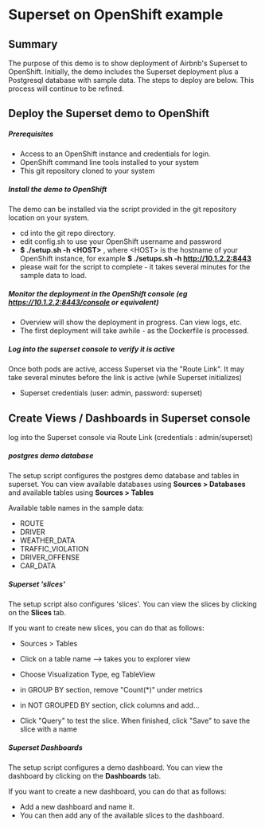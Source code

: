 # Superset on OpenShift example

## Summary

The purpose of this demo is to show deployment of Airbnb's Superset to OpenShift.  Initially, the demo includes the Superset deployment plus a Postgresql database with sample data.  The steps to deploy are below.  This process will continue to be refined.

## Deploy the Superset demo to OpenShift
##### Prerequisites
- Access to an OpenShift instance and credentials for login.
- OpenShift command line tools installed to your system
- This git repository cloned to your system

##### Install the demo to OpenShift
The demo can be installed via the script provided in the git repository location on your system.
- cd into the git repo directory.
- edit config.sh to use your OpenShift username and password
- __$ ./setup.sh -h &lt;HOST&gt;__ , where &lt;HOST&gt; is the hostname of your OpenShift instance,
for example __$ ./setups.sh -h http://10.1.2.2:8443__
- please wait for the script to complete - it takes several minutes for the sample data to load.

##### Monitor the deployment in the OpenShift console (eg __https://10.1.2.2:8443/console__ or equivalent)
- Overview will show the deployment in progress.  Can view logs, etc.
- The first deployment will take awhile - as the Dockerfile is processed.

##### Log into the superset console to verify it is active
Once both pods are active, access Superset via the "Route Link".  It may take several minutes before the link is active (while Superset initializes)
- Superset credentials (user: admin, password: superset)

## Create Views / Dashboards in Superset console
log into the Superset console via Route Link (credentials : admin/superset)

##### postgres demo database
The setup script configures the postgres demo database and tables in superset.  You can view available databases using __Sources > Databases__  and available tables using __Sources > Tables__

Available table names in the sample data:
- ROUTE
- DRIVER
- WEATHER_DATA
- TRAFFIC_VIOLATION
- DRIVER_OFFENSE
- CAR_DATA

##### Superset 'slices'
The setup script also configures 'slices'.  You can view the slices by clicking on the __Slices__ tab.

If you want to create new slices, you can do that as follows:

- Sources > Tables
- Click on a table name --> takes you to explorer view

- Choose Visualization Type, eg TableView
- in GROUP BY section, remove "Count(*)" under metrics

- in NOT GROUPED BY section, click columns and add...

- Click "Query" to test the slice.  When finished, click "Save" to save the slice with a name

##### Superset Dashboards
The setup script configures a demo dashboard.  You can view the dashboard by clicking on the __Dashboards__ tab.

If you want to create a new dashboard, you can do that as follows:

- Add a new dashboard and name it.
- You can then add any of the available slices to the dashboard.



